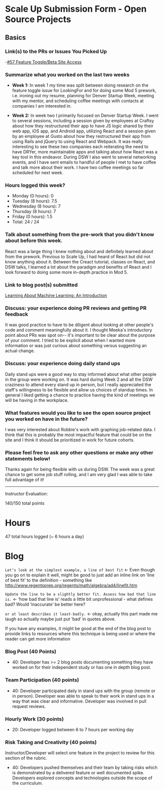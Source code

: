 # Scale Up Submission Form - Open Source Projects

## Basics

### Link(s) to the PRs or Issues You Picked Up
-[#57 Feature Toggle/Beta Site Access](https://github.com/LookingForMe/lookingForFrontEnd/issues/57)

### Summarize what you worked on the last two weeks
* **Week 1:** In week 1 my time was split between doing research on the feature toggle issue for LookingFor and for doing some Mod 5 prework, i.e. ironing out my resume, planning for Denver Startup Week, meeting with my mentor, and scheduling coffee meetings with contacts at companies I am interested in.

* **Week 2:** In week two I primarily focused on Denver Startup Week. I went to several sessions, including a session given by employees at Craftsy about how they restructured their app to have JS logic shared by their web app, iOS app, and Android app, utilizing React and a session given by an employee at Gusto about how they restructured their app from using Rails and jQuery to using React and Webpack. It was really interesting to see these two companies each reiterating the need to have DRYer, more maintainable apps and talking about how React was a key tool in this endeavor. During DSW I also went to several networking events, and I have sent emails to handful of people I met to have coffee and talk more about their work. I have two coffee meetings so far scheduled for next week.

### Hours logged this week?

- Monday (0 hours): 0
- Tuesday (8 hours): 7.5
- Wednesday (8 hours): 7
- Thursday (8 hours): 7
- Friday (0 hours): 1.5
- Total: 24 / 24

### Talk about something from the pre-work that you didn't know about before this week.
React was a large thing I knew nothing about and definitely learned about from the prework. Previous to Scale Up, I had heard of React but did not know anything about it. Between the Creact tutorial, classes on React, and DSW talks, I learned a lot about the paradigm and benefits of React and I look forward to doing some more in-depth practice in Mod 5.

### Link to blog post(s) submitted
[Learning About Machine Learning: An Introduction](https://medium.com/@e_green/learning-about-machine-learning-an-introduction-66365300aa4e#.jy4o4f197)

### Discuss: your experience doing PR reviews and getting PR feedback
It was good practice to have to be diligent about looking at other people's code and comment meaningfully about it. I thought Meeka's introductory point about PRs was spot on-- it's important to be clear about the purpose of your comment. I tried to be explicit about when I wanted more information or was just curious about something versus suggesting an actual change.


### Discuss: your experience doing daily stand ups
Daily stand ups were a good way to stay informed about what other people in the group were working on. It was hard during Week 2 and all the DSW craziness to attend every stand up in person, but I really appreciated the staff's willingness to be flexible and allow us choices of standup times. In general I liked getting a chance to practice having the kind of meetings we will be having in the workplace.

### What features would you like to see the open source project you worked on have in the future?
I was very interested about Robbie's work with graphing job-related data. I think that this is probably the most impactful feature that could be on the site and I think it should be prioritized in work for future cohorts.

### Please feel free to ask any other questions or make any other statements below!
Thanks again for being flexible with us during DSW. The week was a great chance to get some job stuff rolling, and I am very glad I was able to take full advantage of it!

-----

Instructor Evaluation:

140/150 total points

# Hours

47 total hours logged (~ 6 hours a day)

# Blog

`Let’s look at the simplest example, a line of best fit` <- 
Even though you go on to explain it well, might be good to just add an inline link on ‘line of best fit’ to the definition - something like http://www.regentsprep.org/regents/math/algebra/ad4/linefit.htm

`Update the line to be a slightly better fit. Assess how bad that line is.` <- ‘how bad that line is’ reads a little bit unprofessional - what defines bad? Would ‘inaccurate’ be better here?

`or at least describes it least-badly.` <- okay, actually this part made me laugh so actually maybe just put ‘bad’ in quotes above.

If you have any examples, it might be good at the end of the blog post to provide links to resources where this technique is being used or where the reader can get more information

### Blog Post (40 Points)

  * 40: Developer has >= 2 blog posts documenting something they have worked on for their independent study or has one in depth blog post.

### Team Participation (40 points)

  * 40: Developer participated daily in stand ups with the group (remote or in person). Developer was able to speak to their work in stand ups in a way that was clear and informative. Developer was involved in pull request reviews.

### Hourly Work (30 points)

  * 20: Developer logged between 6 to 7 hours per working day

### Risk Taking and Creativity (40 points)

  Instructor/Developer will select one feature in the project to review for this section of the rubric.

  * 40: Developers pushed themselves and their team by taking risks which is demonstrated by a delivered feature or well documented spike. Developers explored concepts and technologies outside the scope of the curriculum.
